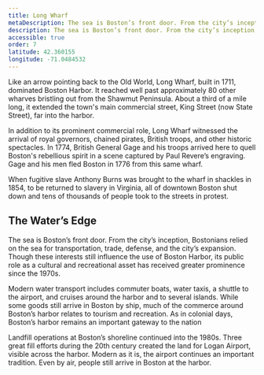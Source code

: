 ```yaml
---
title: Long Wharf
metaDescription: The sea is Boston’s front door. From the city’s inception, Bostonians relied on the sea for transportation, trade, defense, and the city’s expansion.
description: The sea is Boston’s front door. From the city’s inception, Bostonians relied on the sea for transportation, trade, defense, and the city’s expansion. Though these interests still influence the use of Boston Harbor, its public role as a cultural and recreational asset has received greater prominence since the 1970s.
accessible: true
order: 7
latitude: 42.360155
longitude: -71.0484532
---
```


Like an arrow pointing back to the Old World, Long Wharf, built in 1711, dominated Boston Harbor. It reached well past approximately 80 other wharves bristling out from the Shawmut Peninsula. About a third of a mile long, it extended the town's main commercial street, King Street (now State Street), far into the harbor.

In addition to its prominent commercial role, Long Wharf witnessed the arrival of royal governors, chained pirates, British troops, and other historic spectacles. In 1774, British General Gage and his troops arrived here to quell Boston's rebellious spirit in a scene captured by Paul Revere’s engraving. Gage and his men fled Boston in 1776 from this same wharf.

When fugitive slave Anthony Burns was brought to the wharf in shackles in 1854, to be returned to slavery in Virginia, all of downtown Boston shut down and tens of thousands of people took to the streets in protest.

## The Water’s Edge

The sea is Boston’s front door. From the city’s inception, Bostonians relied on the sea for transportation, trade, defense, and the city’s expansion. Though these interests still influence the use of Boston Harbor, its public role as a cultural and recreational asset has received greater prominence since the 1970s.

Modern water transport includes commuter boats, water taxis, a shuttle to the airport, and cruises around the harbor and to several islands. While some goods still arrive in Boston by ship, much of the commerce around Boston’s harbor relates to tourism and recreation. As in colonial days, Boston’s harbor remains an important gateway to the nation

Landfill operations at Boston’s shoreline continued into the 1980s. Three great fill efforts during the 20th century created the land for Logan Airport, visible across the harbor. Modern as it is, the airport continues an important tradition. Even by air, people still arrive in Boston at the harbor.
